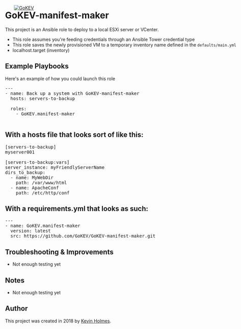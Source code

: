 [![GoKEV](http://GoKEV.com/GoKEV200.png)](http://GoKEV.com/)

<div style="position: absolute; top: 40px; left: 200px;">

# GoKEV-manifest-maker

This project is an Ansible role to deploy to a local ESXi server or VCenter.
  - This role assumes you're feeding credentials through an Ansible Tower credential type
  - This role saves the newly provisioned VM to a temporary inventory name defined in the `defaults/main.yml`
  - localhost.target (inventory)


## Example Playbooks
Here's an example of how you could launch this role


<pre>---
- name: Back up a system with GoKEV-manifest-maker
  hosts: servers-to-backup

  roles:
    - GoKEV.manifest-maker

</pre>

## With a hosts file that looks sort of like this:

<pre>
[servers-to-backup]
myserver001

[servers-to-backup:vars]
server_instance: myFriendlyServerName
dirs_to_backup:
  - name: MyWebDir
    path: /var/www/html
  - name: ApacheConf
    path: /etc/http/conf
</pre>

## With a requirements.yml that looks as such:

<pre>
---
- name: GoKEV.manifest-maker
  version: latest
  src: https://github.com/GoKEV/GoKEV-manifest-maker.git
</pre>

## Troubleshooting & Improvements

- Not enough testing yet

## Notes

  - Not enough testing yet

## Author

This project was created in 2018 by [Kevin Holmes](http://GoKEV.com/).


